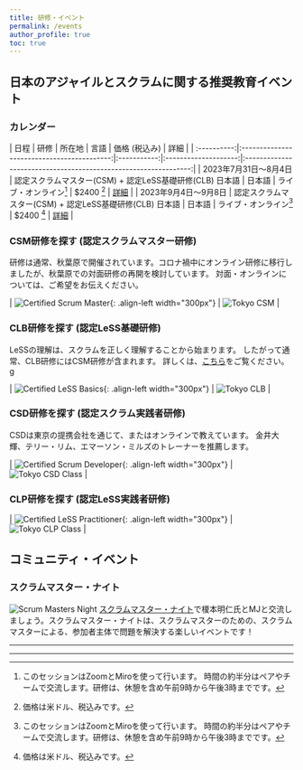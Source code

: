```yaml
---
title: 研修・イベント
permalink: /events
author_profile: true
toc: true
---
```

## 日本のアジャイルとスクラムに関する推奨教育イベント

### カレンダー

| 日程       |                  研修                  |   所在地  | 言語 | 価格 (税込み) |                             詳細                             |
| :----------:|:------------------------------------------:|:-----------:|:--------------------:|:---------------------------------------------------------------:|
| 2023年7月31日～8月4日 | 認定スクラムマスター(CSM) + 認定LeSS基礎研修(CLB) 日本語 | 日本語 | ライブ・オンライン[^virtual] |     $2400 [^price]      | [詳細](https://training.tech-kai.com/tech/user/courses/326) |
| 2023年9月4日～9月8日 | 認定スクラムマスター(CSM) + 認定LeSS基礎研修(CLB) 日本語 | 日本語 | ライブ・オンライン[^virtual] |     $2400 [^price]      | [詳細](https://training.tech-kai.com/tech/user/courses/331) |

### CSM研修を探す  (認定スクラムマスター研修)

研修は通常、秋葉原で開催されています。コロナ禍中にオンライン研修に移行しましたが、秋葉原での対面研修の再開を検討しています。 対面・オンラインについては、ご希望をお伝えください。

| ![Certified Scrum Master](/images/scrum-alliance-csm-logo.png){: .align-left width="300px"} | ![Tokyo CSM](/images/tokyo-CSM-class-wide-3.jpg) |

### CLB研修を探す (認定LeSS基礎研修)

LeSSの理解は、スクラムを正しく理解することから始まります。 したがって通常、CLB研修にはCSM研修が含まれます。
詳しくは、[こちら](/certified-less-basics-clb-course-description-jp/)をご覧ください。g

| ![Certified LeSS Basics](/images/certified-less-basics.png){: .align-left width="300px"} | ![Tokyo CLB](/images/tokyo-CLB-class.jpg) |


### CSD研修を探す (認定スクラム実践者研修)

CSDは東京の提携会社を通じて、またはオンラインで教えています。 金井大輝、テリー・リム、エマーソン・ミルズのトレーナーを推薦します。

| ![Certified Scrum Developer](/images/scrum-alliance-csd-logo.png){: .align-left width="300px"} | ![Tokyo CSD Class](/images/tokyo-CSD-class.jpg) |



### CLP研修を探す (認定LeSS実践者研修)

| ![Certified LeSS Practitioner](/images/CLP.png){: .align-left width="300px"} | ![Tokyo CLP Class](/images/tokyo-CLP-class.jpg) |

## コミュニティ・イベント

### スクラムマスター・ナイト

![Scrum Masters Night](/images/scrum-masters-night-1.jpg)
[スクラムマスター・ナイト](https://smn.connpass.com/)で榎本明仁氏とMJと交流しましょう。スクラムマスター・ナイトは、スクラムマスターのための、スクラムマスターによる、参加者主体で問題を解決する楽しいイベントです！

---

---
[^price]: 価格は米ドル、税込みです。
[^virtual]: このセッションはZoomとMiroを使って行います。 時間の約半分はペアやチームで交流します。研修は、休憩を含め午前9時から午後3時までです。